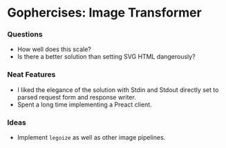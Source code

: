 # Gophercises: Image Transformer

### Questions
* How well does this scale?
* Is there a better solution than setting SVG HTML dangerously?

### Neat Features
* I liked the elegance of the solution with Stdin and Stdout directly set to parsed request form and response writer.
* Spent a long time implementing a Preact client.

### Ideas
* Implement `legoize` as well as other image pipelines.
